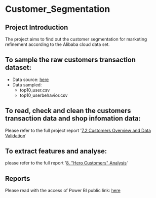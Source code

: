 # Customer_Segmentation
## Project Introduction
The project aims to find out the customer segmentation for marketing refinement according to the Alibaba cloud data set.
## To sample the raw customers transaction dataset:
- Data source: [here](https://tianchi.aliyun.com/dataset/dataDetail?dataId=58&userId=1&lang=en-us)
- Data sampled: 
   - top10_user.csv
   - top10_userbehavior.csv 
## To read, check and clean the customers transaction data and shop infomation data:
  Please refer to the full project report '[7.2 Customers Overview and Data Validation](https://drive.google.com/file/d/1p0semv3jyBR_1uyRYRrX6vQ-CHp0R3w2/view?usp=sharing)'
## To extract features and analyse:
  please refer to the full report '[8. "Hero Customers" Analysis](https://drive.google.com/file/d/1p0semv3jyBR_1uyRYRrX6vQ-CHp0R3w2/view?usp=sharing)'
## Reports
   Please read with the access of Power BI public link:   [here](https://app.powerbi.com/view?r=eyJrIjoiNmRiMGVlMjMtODcwZi00NjZjLTg1NTgtY2E2YjQ1YjAyYTBmIiwidCI6ImU5N2Q5OTExLTY1OTEtNGNjMy1iYjE4LTAxYmMxNmNmOTA3ZSJ9&pageName=ReportSection)
